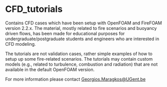 # CFD_tutorials
Contains CFD cases which have been setup with OpenFOAM and FireFOAM version 2.2.x. The material, mostly related to fire scenarios and buoyancy driven flows, has been made for educational purposes for undergraduate/postgraduate students and engineers who are interested in CFD modeling. 

The tutorials are not validation cases, rather simple examples of how to setup up some fire-related scenarios. The tutorials may contain custom models (e.g., related to turbulence, combustion and radiation) that are not available in the default OpenFOAM version. 

For more information please contact Georgios.Maragkos@UGent.be
